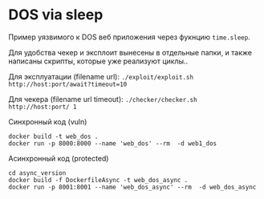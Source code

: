 # DOS via sleep

Пример уязвимого к DOS веб приложения через фукнцию `time.sleep`. 

Для удобства чекер и эксплоит вынесены в отдельные папки, и также написаны скрипты, которые уже реализуют циклы..  

Для эксплуатации (filename url): `./exploit/exploit.sh http://host:port/await?timeout=10`

Для чекера (filename url timeout): `./checker/checker.sh http://host:port/ 1`

Синхронный код (vuln)
```shell
docker build -t web_dos . 
docker run -p 8000:8000 --name 'web_dos' --rm  -d web1_dos
```

Асинхронный код (protected)
```shell
cd async_version
docker build -f DockerfileAsync -t web_dos_async . 
docker run -p 8001:8001 --name 'web_dos_async' --rm  -d web_dos_async
```

